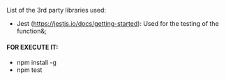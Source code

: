 
List of the 3rd party libraries used:
- Jest (https://jestjs.io/docs/getting-started): Used for the testing of the function&;<br/>

#### FOR EXECUTE IT:
- npm install -g
- npm test
